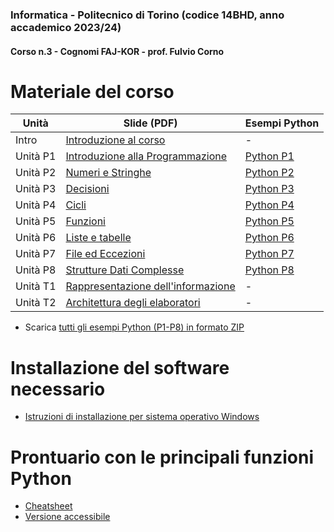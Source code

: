 ### Informatica - Politecnico di Torino (codice 14BHD, anno accademico 2023/24)
#### Corso n.3 - Cognomi FAJ-KOR - prof. Fulvio Corno

# Materiale del corso


| Unità    | Slide (PDF)                                                                   | Esempi Python        |
|----------|-------------------------------------------------------------------------------|----------------|
| Intro    | [Introduzione al corso](./Unita'%200%20-%20Introduzione%20al%20corso%20(Corno).pdf)       | -              |
| Unità P1 | [Introduzione alla Programmazione](./P1-La_Programmazione.pdf)       | [Python P1](https://github.com/polito-informatica/Materiale/tree/master/P1) |
| Unità P2 | [Numeri e Stringhe](./P2-Numeri_e_stringhe.pdf)                      | [Python P2](https://github.com/polito-informatica/Materiale/tree/master/P2) |
| Unità P3 | [Decisioni](./P3-Decisioni.pdf)                                      | [Python P3](https://github.com/polito-informatica/Materiale/tree/master/P3) |
| Unità P4 | [Cicli](./P4-Cicli.pdf)                                              | [Python P4](https://github.com/polito-informatica/Materiale/tree/master/P4) |
| Unità P5 | [Funzioni](./P5-Funzioni.pdf)                                        | [Python P5](https://github.com/polito-informatica/Materiale/tree/master/P5) |
| Unità P6 | [Liste e tabelle](./P6-Liste_e_Tabelle.pdf)                          | [Python P6](https://github.com/polito-informatica/Materiale/tree/master/P6) |
| Unità P7 | [File ed Eccezioni](./P7-File_e_Eccezioni.pdf)                       | [Python P7](https://github.com/polito-informatica/Materiale/tree/master/P7) |
| Unità P8 | [Strutture Dati Complesse](https://github.com/polito-informatica/Materiale/tree/master/P8-Strutture_dati_complesse.pdf)        | [Python P8](./P8) |
| Unità T1 | [Rappresentazione dell'informazione](./T1-Rappresentazione_dati.pdf) | -              |
| Unità T2 | [Architettura degli elaboratori](./T2-Architettura.pdf)              | -              |


- Scarica [tutti gli esempi Python (P1-P8) in formato ZIP](./Esempi.zip)

# Installazione del software necessario

 * [Istruzioni di installazione per sistema operativo Windows](./Istruzioni/istruzioni%20installazione%20ITA-Win%202023-24.pdf)

# Prontuario con le principali funzioni Python

 * [Cheatsheet](./CheatSheet/Python_Cheat_Sheet-3.2.pdf)
 * [Versione accessibile](./CheatSheet/Python_Cheat_Sheet-Accessibile-v3.2.pdf)

